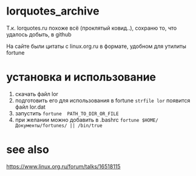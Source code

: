 # lorquotes_archive
Т.к. lorquotes.ru похоже всё (проклятый ковид..), сохраню то, что удалось добыть, в github

На сайте были цитаты с linux.org.ru в формате, удобном для утилиты fortune

# установка и использование
1. скачать файл lor
2. подготовить его для использования в fortune
	```strfile lor```
	появится файл lor.dat
3. запустить
```fortune  PATH_TO_DIR_OR_FILE```
4. при желании можно добавить в .bashrc
```fortune $HOME/Документы/fortunes/ || /bin/true```

# see also
https://www.linux.org.ru/forum/talks/16518115

